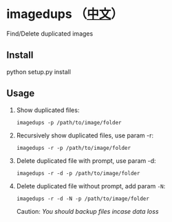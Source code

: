 # imagedups （[中文](https://github.com/chinalu/imagedups/blob/main/README.md)）
Find/Delete duplicated images

## Install 
python setup.py install

## Usage

1. Show duplicated files:

   ```shell
   imagedups -p /path/to/image/folder
   ```

2. Recursively show duplicated files, use param -r:

   ```shell
   imagedups -r -p /path/to/image/folder
   ```

3. Delete duplicated file with prompt, use param -d:

   ```shell
   imagedups -r -d -p /path/to/image/folder
   ```

4. Delete duplicated file without prompt, add param `-N`:

   ```shell
   imagedups -r -d -N -p /path/to/image/folder
   ```
   
   Caution: *You should backup files incase data loss*


